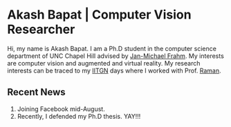 # Akash Bapat | Computer Vision Researcher

Hi, my name is Akash Bapat.
I am a Ph.D student in the computer science department of UNC Chapel Hill advised by <a href="http://frahm.web.unc.edu/">Jan-Michael Frahm</a>.
My interests are computer vision and augmented and virtual reality.
My research interests can be traced to my <a href="http://www.iitgn.ac.in/">IITGN</a> days where I worked with Prof. <a href="http://www.iitgn.ac.in/faculty/electrical/shanmuganathan.htm">Raman</a>.

## Recent News
1. Joining Facebook mid-August.
2. Recently, I defended my Ph.D thesis. YAY!!!
